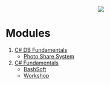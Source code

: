 <p align="center">
<a href="https://softuni.bg/"><img src="https://i.imgur.com/BvR3u9u.png"> </a>
</p>

# Modules

1. [C# DB Fundamentals](https://github.com/jackofdiamond5/Software-University/tree/master/C%23%20DB%20Fundamentals)
   - [Photo Share System](https://github.com/jackofdiamond5/Software-University/tree/master/C%23%20DB%20Fundamentals/DB%20Advanced%20-%20EF%20Core/PhotoShare)
2. [C# Fundamentals](https://github.com/jackofdiamond5/Software-University/tree/master/C%23%20Fundamentals)
   - [BashSoft](https://github.com/jackofdiamond5/Software-University/tree/master/C%23%20Fundamentals/BashSoft)
   - [Workshop](https://github.com/jackofdiamond5/Software-University/tree/master/C%23%20Fundamentals/C%23%20OOP%20Advanced/Workshop_Forum)
